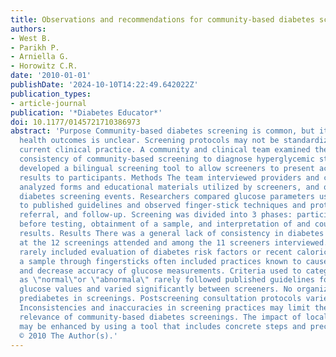 ```yaml
---
title: Observations and recommendations for community-based diabetes screenings
authors:
- West B.
- Parikh P.
- Arniella G.
- Horowitz C.R.
date: '2010-01-01'
publishDate: '2024-10-10T14:22:49.642022Z'
publication_types:
- article-journal
publication: '*Diabetes Educator*'
doi: 10.1177/0145721710386973
abstract: 'Purpose Community-based diabetes screening is common, but its impact on
  health outcomes is unclear. Screening protocols may not be standardized nor reflect
  current clinical practice. A community and clinical team examined the quality and
  consistency of community-based screening to diagnose hyperglycemic states, and it
  developed a bilingual screening tool to allow screeners to present accurate, actionable
  results to participants. Methods The team interviewed providers and community members,
  analyzed forms and educational materials utilized by screeners, and observed local
  diabetes screening events. Researchers compared glucose parameters used by screeners
  to published guidelines and observed finger-stick techniques and protocols for education,
  referral, and follow-up. Screening was divided into 3 phases: participant assessment
  before testing, obtainment of a sample, and interpretation of and counsel about
  results. Results There was a general lack of consistency in diabetes screening practices
  at the 12 screenings attended and among the 11 screeners interviewed. Assessment
  rarely included evaluation of diabetes risk factors or recent caloric intake. Obtaining
  a sample through fingersticks often included practices known to cause discomfort
  and decrease accuracy of glucose measurements. Criteria used to categorize results
  as \"normal\"or \"abnormala\" rarely followed published guidelines for laboratory-measured
  glucose values and varied significantly between screeners. No organization mentioned
  prediabetes in screenings. Postscreening consultation protocols varied widely. Conclusions
  Inconsistencies and inaccuracies in screening practices may limit the quality and
  relevance of community-based diabetes screenings. The impact of local screenings
  may be enhanced by using a tool that includes concrete steps and precise guidelines.
  © 2010 The Author(s).'
---
```

